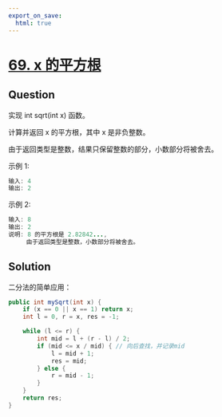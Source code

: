 ```yaml
---
export_on_save:
  html: true
---
```

    
# [69. x 的平方根](https://leetcode-cn.com/problems/sqrtx/)
    
## Question

实现 int sqrt(int x) 函数。

计算并返回 x 的平方根，其中 x 是非负整数。

由于返回类型是整数，结果只保留整数的部分，小数部分将被舍去。

示例 1:

```java
输入: 4
输出: 2
```

示例 2:

```java
输入: 8
输出: 2
说明: 8 的平方根是 2.82842..., 
     由于返回类型是整数，小数部分将被舍去。
```

## Solution

二分法的简单应用：

```java
public int mySqrt(int x) {
    if (x == 0 || x == 1) return x;
    int l = 0, r = x, res = -1;

    while (l <= r) {
        int mid = l + (r - l) / 2;
        if (mid <= x / mid) { // 向后查找，并记录mid
            l = mid + 1;
            res = mid;
        } else {
            r = mid - 1;
        }
    }
    return res;
}
```